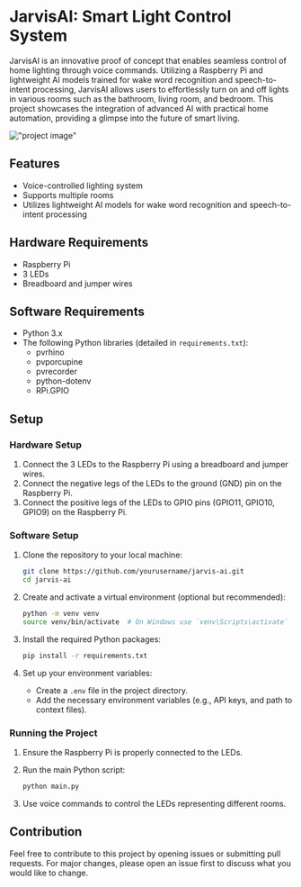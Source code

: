 # JarvisAI: Smart Light Control System

JarvisAI is an innovative proof of concept that enables seamless control of home lighting through voice commands. Utilizing a Raspberry Pi and lightweight AI models trained for wake word recognition and speech-to-intent processing, JarvisAI allows users to effortlessly turn on and off lights in various rooms such as the bathroom, living room, and bedroom. This project showcases the integration of advanced AI with practical home automation, providing a glimpse into the future of smart living.

!["project image"](/images/image.jpg)

## Features

- Voice-controlled lighting system
- Supports multiple rooms
- Utilizes lightweight AI models for wake word recognition and speech-to-intent processing

## Hardware Requirements

- Raspberry Pi
- 3 LEDs
- Breadboard and jumper wires

## Software Requirements

- Python 3.x
- The following Python libraries (detailed in `requirements.txt`):
  - pvrhino
  - pvporcupine
  - pvrecorder
  - python-dotenv
  - RPi.GPIO

## Setup

### Hardware Setup

1. Connect the 3 LEDs to the Raspberry Pi using a breadboard and jumper wires.
2. Connect the negative legs of the LEDs to the ground (GND) pin on the Raspberry Pi.
3. Connect the positive legs of the LEDs to GPIO pins (GPIO11, GPIO10, GPIO9) on the Raspberry Pi.

### Software Setup

1. Clone the repository to your local machine:

    ```bash
    git clone https://github.com/yourusername/jarvis-ai.git
    cd jarvis-ai
    ```

2. Create and activate a virtual environment (optional but recommended):

    ```bash
    python -m venv venv
    source venv/bin/activate  # On Windows use `venv\Scripts\activate`
    ```

3. Install the required Python packages:

    ```bash
    pip install -r requirements.txt
    ```

4. Set up your environment variables:

    - Create a `.env` file in the project directory.
    - Add the necessary environment variables (e.g., API keys, and path to context files).

### Running the Project

1. Ensure the Raspberry Pi is properly connected to the LEDs.
2. Run the main Python script:

    ```bash
    python main.py
    ```

3. Use voice commands to control the LEDs representing different rooms.

## Contribution

Feel free to contribute to this project by opening issues or submitting pull requests. For major changes, please open an issue first to discuss what you would like to change.
